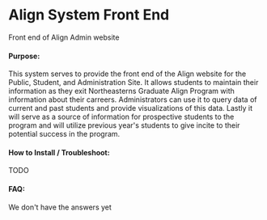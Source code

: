 # Align System Front End
Front end of Align Admin website

#### Purpose:
This system serves to provide the front end of the Align website for the Public, Student, and Administration Site. It allows students to maintain their information as they exit Northeasterns Graduate Align Program with information about their carreers. Administrators can use it to query data of current and past students and provide visualizations of this data. Lastly it will serve as a source of information for prospective students to the program and will utilize previous year's students to give incite to their potential success in the program.

#### How to Install / Troubleshoot:

TODO

#### FAQ:

We don't have the answers yet
